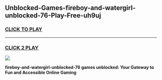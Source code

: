 
## Unblocked-Games-fireboy-and-watergirl-unblocked-76-Play-Free-uh9uj
<h3>
<a href="https://premium76.site?title=fireboy-and-watergirl-unblocked-76&ref=23A">CLICK TO PLAY</a></h3>
<hr>

<h3>
<a href="https://premium76.site?title=fireboy-and-watergirl-unblocked-76&ref=23A">CLICK 2 PLAY</a>
  
</h3>

<a href="https://premium76.site?title=fireboy-and-watergirl-unblocked-76&ref=23A"><img src="https://clearcache.store/games.png"></a>


**fireboy-and-watergirl-unblocked-76 games unblocked: Your Gateway to Fun and Accessible Online Gaming**
